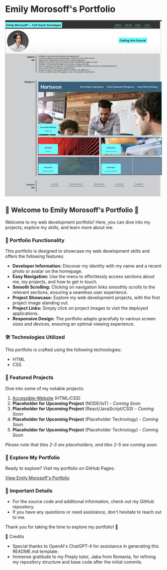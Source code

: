 # Emily Morosoff's Portfolio

![Portfolio Logo](Portfolio-Preview-Image.png)

## 🌟 Welcome to Emily Morosoff's Portfolio 🌟

Welcome to my web development portfolio! Here, you can dive into my projects, explore my skills, and learn more about me.

### 📝 Portfolio Functionality

This portfolio is designed to showcase my web development skills and offers the following features:

- **Developer Information:** Discover my identity with my name and a recent photo or avatar on the homepage.
- **Easy Navigation:** Use the menu to effortlessly access sections about me, my projects, and how to get in touch.
- **Smooth Scrolling:** Clicking on navigation links smoothly scrolls to the relevant sections, ensuring a seamless user experience.
- **Project Showcase:** Explore my web development projects, with the first project image standing out.
- **Project Links:** Simply click on project images to visit the deployed applications.
- **Responsive Design:** The portfolio adapts gracefully to various screen sizes and devices, ensuring an optimal viewing experience.

### 🛠 Technologies Utilized

This portfolio is crafted using the following technologies:

- HTML
- CSS

### 🎨 Featured Projects

Dive into some of my notable projects:

1. [Accessible-Website](https://github.com/emilymorosoff/Horiseon-Accessible-Website) (HTML/CSS)
2. **Placeholder for Upcoming Project** (NODE/IoT) - *Coming Soon*
3. **Placeholder for Upcoming Project** (React/JavaScript/CSS) - *Coming Soon*
4. **Placeholder for Upcoming Project** (Placeholder Technology) - *Coming Soon*
5. **Placeholder for Upcoming Project** (Placeholder Technology) - *Coming Soon*

*Please note that tiles 2-3 are placeholders, and tiles 2-5 are coming soon.*

### 🚀 Explore My Portfolio

Ready to explore? Visit my portfolio on GitHub Pages:

[View Emily Morosoff's Portfolio](https://emilymorosoff.github.io/e-portfolio/)

### 📌 Important Details

- For the source code and additional information, check out my GitHub repository.
- If you have any questions or need assistance, don't hesitate to reach out to me.

Thank you for taking the time to explore my portfolio! 🙌

🙌 Credits

- Special thanks to OpenAI's ChatGPT-4 for assistance in generating this README.md template.
- Immense gratitude to my Preply tutor, Jaba from Romania, for refining my repository structure and base code after the initial commits.
